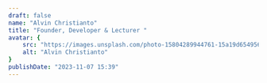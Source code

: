 ```yaml
---
draft: false
name: "Alvin Christianto"
title: "Founder, Developer & Lecturer "
avatar: {
    src: "https://images.unsplash.com/photo-15804289944761-15a19d654956?&fit=crop&w=280",
    alt: "Alvin Christianto"
}
publishDate: "2023-11-07 15:39"
---
```

